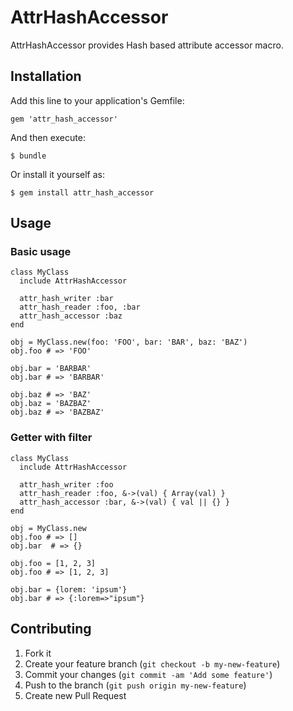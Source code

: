 # AttrHashAccessor

AttrHashAccessor provides Hash based attribute accessor macro.

## Installation

Add this line to your application's Gemfile:

    gem 'attr_hash_accessor'

And then execute:

    $ bundle

Or install it yourself as:

    $ gem install attr_hash_accessor

## Usage

### Basic usage

```
class MyClass
  include AttrHashAccessor

  attr_hash_writer :bar
  attr_hash_reader :foo, :bar
  attr_hash_accessor :baz
end

obj = MyClass.new(foo: 'FOO', bar: 'BAR', baz: 'BAZ')
obj.foo # => 'FOO'

obj.bar = 'BARBAR'
obj.bar # => 'BARBAR'

obj.baz # => 'BAZ'
obj.baz = 'BAZBAZ'
obj.baz # => 'BAZBAZ'
```

### Getter with filter

```
class MyClass
  include AttrHashAccessor

  attr_hash_writer :foo
  attr_hash_reader :foo, &->(val) { Array(val) }
  attr_hash_accessor :bar, &->(val) { val || {} }
end

obj = MyClass.new
obj.foo # => []
obj.bar  # => {}

obj.foo = [1, 2, 3]
obj.foo # => [1, 2, 3]

obj.bar = {lorem: 'ipsum'}
obj.bar # => {:lorem=>"ipsum"}
```

## Contributing

1. Fork it
2. Create your feature branch (`git checkout -b my-new-feature`)
3. Commit your changes (`git commit -am 'Add some feature'`)
4. Push to the branch (`git push origin my-new-feature`)
5. Create new Pull Request
